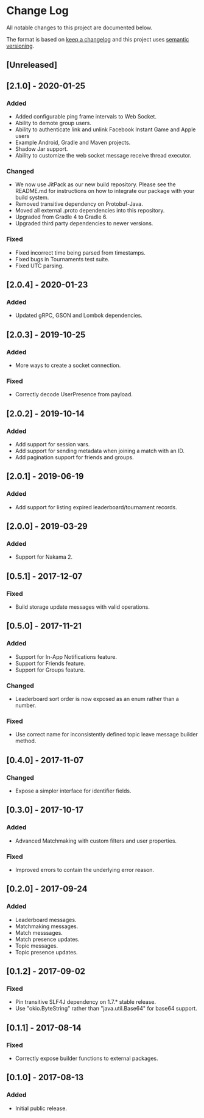 # Change Log

All notable changes to this project are documented below.

The format is based on [keep a changelog](http://keepachangelog.com/) and this project uses [semantic versioning](http://semver.org/).

## [Unreleased]

## [2.1.0] - 2020-01-25

### Added
- Added configurable ping frame intervals to Web Socket.
- Ability to demote group users.
- Ability to authenticate link and unlink Facebook Instant Game and Apple users
- Example Android, Gradle and Maven projects.
- Shadow Jar support.
- Ability to customize the web socket message receive thread executor.

### Changed
- We now use JitPack as our new build repository. Please see the README.md
for instructions on how to integrate our package with your build system.
- Removed transitive dependency on Protobuf-Java.
- Moved all external .proto dependencies into this repository.
- Upgraded from Gradle 4 to Gradle 6.
- Upgraded third party dependencies to newer versions.

### Fixed
- Fixed incorrect time being parsed from timestamps.
- Fixed bugs in Tournaments test suite.
- Fixed UTC parsing.

## [2.0.4] - 2020-01-23
### Added
- Updated gRPC, GSON and Lombok dependencies.

## [2.0.3] - 2019-10-25
### Added
- More ways to create a socket connection.

### Fixed
- Correctly decode UserPresence from payload.

## [2.0.2] - 2019-10-14
### Added
- Add support for session vars.
- Add support for sending metadata when joining a match with an ID.
- Add pagination support for friends and groups.

## [2.0.1] - 2019-06-19
### Added
- Add support for listing expired leaderboard/tournament records.

## [2.0.0] - 2019-03-29
### Added
- Support for Nakama 2.

## [0.5.1] - 2017-12-07
### Fixed
- Build storage update messages with valid operations.

## [0.5.0] - 2017-11-21
### Added
- Support for In-App Notifications feature.
- Support for Friends feature.
- Support for Groups feature.

### Changed
- Leaderboard sort order is now exposed as an enum rather than a number.

### Fixed
- Use correct name for inconsistently defined topic leave message builder method.

## [0.4.0] - 2017-11-07
### Changed
- Expose a simpler interface for identifier fields.

## [0.3.0] - 2017-10-17
### Added
- Advanced Matchmaking with custom filters and user properties.

### Fixed
- Improved errors to contain the underlying error reason.

## [0.2.0] - 2017-09-24
### Added
- Leaderboard messages.
- Matchmaking messages.
- Match messsages.
- Match presence updates.
- Topic messages.
- Topic presence updates.

## [0.1.2] - 2017-09-02
### Fixed
- Pin transitive SLF4J dependency on 1.7.* stable release.
- Use "okio.ByteString" rather than "java.util.Base64" for base64 support.

## [0.1.1] - 2017-08-14
### Fixed
- Correctly expose builder functions to external packages.

## [0.1.0] - 2017-08-13
### Added
- Initial public release.

